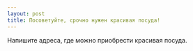 ```yaml
---
layout: post 
title: Посоветуйте, срочно нужен красивая посуда! 
--- 
```

Напишите адреса, где можно приобрести красивая посуда.